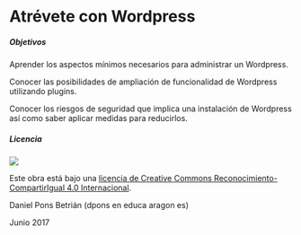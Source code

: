 # Atrévete con Wordpress

##### Objetivos

Aprender los aspectos mínimos necesarios para administrar un Wordpress.

Conocer las posibilidades de ampliación de funcionalidad de Wordpress utilizando plugins.

Conocer los riesgos de seguridad que implica una instalación de Wordpress así como saber aplicar medidas para reducirlos.

##### Licencia

[![](https://i.creativecommons.org/l/by-sa/4.0/88x31.png)](http://creativecommons.org/licenses/by-sa/4.0/)

Este obra está bajo una [licencia de Creative Commons Reconocimiento-CompartirIgual 4.0 Internacional](http://creativecommons.org/licenses/by-sa/4.0/).

Daniel Pons Betrián \(dpons en educa aragon es\)

Junio 2017

